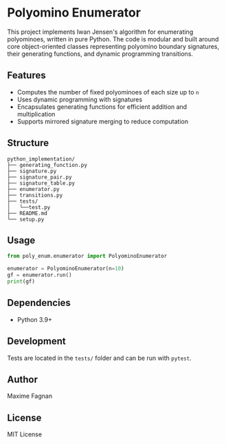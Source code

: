 # Polyomino Enumerator

This project implements Iwan Jensen's algorithm for enumerating polyominoes, written in pure Python. The code is modular and built around core object-oriented classes representing polyomino boundary signatures, their generating functions, and dynamic programming transitions.

## Features
- Computes the number of fixed polyominoes of each size up to `n`
- Uses dynamic programming with signatures
- Encapsulates generating functions for efficient addition and multiplication
- Supports mirrored signature merging to reduce computation

## Structure
```
python_implementation/
├── generating_function.py
├── signature.py
├── signature_pair.py
├── signature_table.py
├── enumerator.py
├── transitions.py
├── tests/
│   └──test.py
├── README.md
└── setup.py
```

## Usage
```python
from poly_enum.enumerator import PolyominoEnumerator

enumerator = PolyominoEnumerator(n=10)
gf = enumerator.run()
print(gf)
```

## Dependencies
- Python 3.9+

## Development
Tests are located in the `tests/` folder and can be run with `pytest`.

## Author
Maxime Fagnan

## License
MIT License


